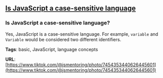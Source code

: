 ## [Is JavaScript a case-sensitive language](#is-javascript-a-case-sensitive-language)

### Is JavaScript a case-sensitive language?

Yes, JavaScript is a case-sensitive language. For example, `variable` and `Variable` would be considered two different identifiers.

**Tags**: basic, JavaScript, language concepts

**URL**: [https://www.tiktok.com/@jsmentoring/photo/7454353440626445601](https://www.tiktok.com/@jsmentoring/photo/7454353440626445601)
